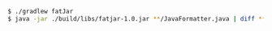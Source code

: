 ~~~~~~~~~~~~~~~~~~~~~~~~sh
$ ./gradlew fatJar
$ java -jar ./build/libs/fatjar-1.0.jar **/JavaFormatter.java | diff **/JavaFormatter.java -
~~~~~~~~~~~~~~~~~~~~~~~~
